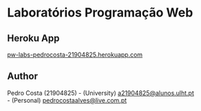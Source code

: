 # Laboratórios Programação Web

## Heroku App

[pw-labs-pedrocosta-21904825.herokuapp.com](https://pw-labs-pedrocosta-21904825.herokuapp.com/)

## Author

Pedro Costa (21904825) - (University) a21904825@alunos.ulht.pt<br>
                       - (Personal) pedrocostaalves@live.com.pt